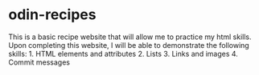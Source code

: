 # odin-recipes
This is a basic recipe website that will allow me to practice my html skills. 
Upon completing this website, I will be able to demonstrate the following skills: 1. HTML elements and attributes 2. Lists 3. Links and images 4. Commit messages
